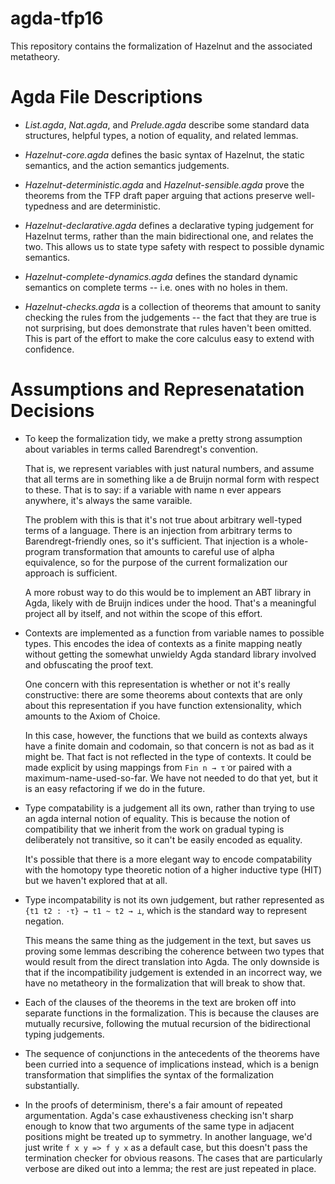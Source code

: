# agda-tfp16

This repository contains the formalization of Hazelnut and the associated
metatheory.

Agda File Descriptions
======================

- *List.agda*, *Nat.agda*, and *Prelude.agda* describe some standard data
   structures, helpful types, a notion of equality, and related lemmas.

- *Hazelnut-core.agda* defines the basic syntax of Hazelnut, the static
   semantics, and the action semantics judgements.

- *Hazelnut-deterministic.agda* and *Hazelnut-sensible.agda* prove the
   theorems from the TFP draft paper arguing that actions preserve
   well-typedness and are deterministic.

- *Hazelnut-declarative.agda* defines a declarative typing judgement for
   Hazelnut terms, rather than the main bidirectional one, and relates the
   two. This allows us to state type safety with respect to possible
   dynamic semantics.

- *Hazelnut-complete-dynamics.agda* defines the standard dynamic semantics
   on complete terms -- i.e. ones with no holes in them.

- *Hazelnut-checks.agda* is a collection of theorems that amount to sanity
   checking the rules from the judgements -- the fact that they are true is
   not surprising, but does demonstrate that rules haven't been
   omitted. This is part of the effort to make the core calculus easy to
   extend with confidence.

Assumptions and Represenatation Decisions
=========================================

- To keep the formalization tidy, we make a pretty strong assumption about
  variables in terms called Barendregt's convention.

  That is, we represent variables with just natural numbers, and assume
  that all terms are in something like a de Bruijn normal form with respect
  to these. That is to say: if a variable with name n ever appears
  anywhere, it's always the same varaible.

  The problem with this is that it's not true about arbitrary well-typed
  terms of a language. There is an injection from arbitrary terms to
  Barendregt-friendly ones, so it's sufficient. That injection is a
  whole-program transformation that amounts to careful use of alpha
  equivalence, so for the purpose of the current formalization our approach
  is sufficient.

  A more robust way to do this would be to implement an ABT library in
  Agda, likely with de Bruijn indices under the hood. That's a meaningful
  project all by itself, and not within the scope of this effort.

- Contexts are implemented as a function from variable names to possible
  types. This encodes the idea of contexts as a finite mapping neatly
  without getting the somewhat unwieldy Agda standard library involved and
  obfuscating the proof text.

  One concern with this representation is whether or not it's really
  constructive: there are some theorems about contexts that are only about
  this representation if you have function extensionality, which amounts to
  the Axiom of Choice.

  In this case, however, the functions that we build as contexts always
  have a finite domain and codomain, so that concern is not as bad as it
  might be. That fact is not reflected in the type of contexts. It could be
  made explicit by using mappings from `Fin n → τ̇` or paired with a
  maximum-name-used-so-far. We have not needed to do that yet, but it is an
  easy refactoring if we do in the future.

- Type compatability is a judgement all its own, rather than trying to use
  an agda internal notion of equality. This is because the notion of
  compatibility that we inherit from the work on gradual typing is
  deliberately not transitive, so it can't be easily encoded as equality.

  It's possible that there is a more elegant way to encode compatability
  with the homotopy type theoretic notion of a higher inductive type (HIT)
  but we haven't explored that at all.

- Type incompatability is not its own judgement, but rather represented as
  `{t1 t2 : ·τ} → t1 ~ t2 → ⊥`, which is the standard way to represent
  negation.

  This means the same thing as the judgement in the text, but saves us
  proving some lemmas describing the coherence between two types that would
  result from the direct translation into Agda. The only downside is that
  if the incompatibility judgement is extended in an incorrect way, we have
  no metatheory in the formalization that will break to show that.

- Each of the clauses of the theorems in the text are broken off into
  separate functions in the formalization. This is because the clauses are
  mutually recursive, following the mutual recursion of the bidirectional
  typing judgements.

- The sequence of conjunctions in the antecedents of the theorems have been
  curried into a sequence of implications instead, which is a benign
  transformation that simplifies the syntax of the formalization
  substantially.

- In the proofs of determinism, there's a fair amount of repeated
  argumentation. Agda's case exhaustiveness checking isn't sharp enough to
  know that two arguments of the same type in adjacent positions might be
  treated up to symmetry. In another language, we'd just write `f x y => f
  y x` as a default case, but this doesn't pass the termination checker for
  obvious reasons. The cases that are particularly verbose are diked out
  into a lemma; the rest are just repeated in place.
